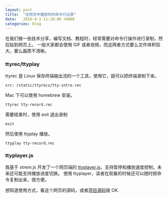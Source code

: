 ```yaml
---
layout: post
title:  "在网页中播放你的命令行记录"
date:   2016-9-1 11:18:00 +0800
categories: blog
---
```

在我们做一些技术分享，编写文档、教程时，经常需要对命令行操作进行录制，然后贴到网页上。
一般大家都会使用 GIF 或者视频，而这两者方式要么文件体积较大，要么画质不清晰。
<!--more-->

### ttyrec/ttyplay
ttyrec 是 Linux 保存终端输出流的一个工具，使用它，就可以把终端录制下来。

```tty
src: /static/ttyrecs/tty-intro.rec
```

Mac 下可以使用 homebrew 安装。

```
ttyrec tty-record.rec
```

需要结束时，使用 exit 退出录制

```
exit
```

然后使用 ttyplay 播放。

```
ttyplay tty-record.rec
```

### ttyplayer.js

我基于 xtrem.js 开发了一个网页端的 [ttyplayer.js](https://meowtec.github.io/ttyplayer.js/)，支持暂停和播放速度控制，未来还可能支持播放进度切换。
使用 ttyplayer，读者在观看的时候还可以随时把命令复制出来，很方便。

想知道使用方式，看这个网页的源码，或者[项目源码](https://github.com/meowtec/ttyplayer.js)就 OK.